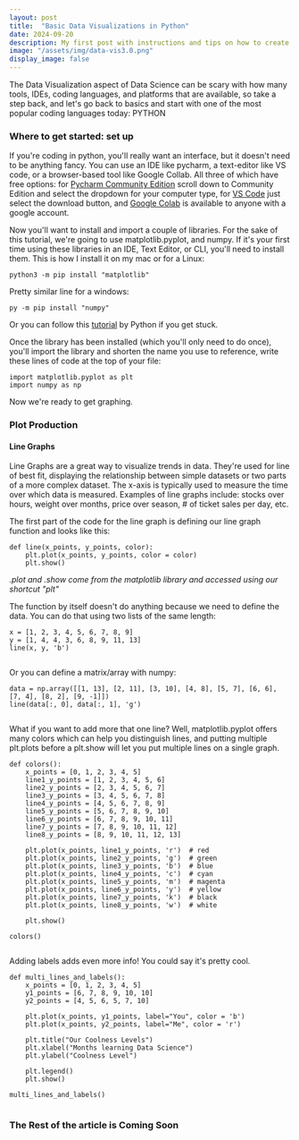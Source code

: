 ```yaml
---
layout: post
title:  "Basic Data Visualizations in Python"
date: 2024-09-20
description: My first post with instructions and tips on how to create simple plots in Python.   
image: "/assets/img/data-vis3.0.png"
display_image: false
---
```

<p class="intro"><span class="dropcap">T</span>he Data Visualization aspect of Data Science can be scary with how many tools, IDEs, coding languages, and platforms that are available, so take a step back, and let's go back to basics and start with one of the most popular coding languages today: PYTHON</p>

### Where to get started: set up
If you're coding in python, you'll really want an interface, but it doesn't need to be anything fancy. You can use an IDE like pycharm, a text-editor like VS code, or a browser-based tool like Google Collab. All three of which have free options: for [Pycharm Community Edition](https://www.jetbrains.com/pycharm/download/?section=mac) scroll down to Community Edition and select the dropdown for your computer type, for [VS Code](https://code.visualstudio.com/) just select the download button, and [Google Colab](https://colab.research.google.com/) is available to anyone with a google account.

Now you'll want to install and import a couple of libraries. For the sake of this tutorial, we're going to use matplotlib.pyplot, and numpy. If it's your first time using these libraries in an IDE, Text Editor, or CLI, you'll need to install them. This is how I install it on my mac or for a Linux:
```
python3 -m pip install "matplotlib"
```
Pretty similar line for a windows:
```
py -m pip install "numpy"
```
Or you can follow this [tutorial](https://packaging.python.org/en/latest/tutorials/installing-packages/) by Python if you get stuck. 

Once the library has been installed (which you'll only need to do once), you'll import the library and shorten the name you use to reference, write these lines of code at the top of your file:
```
import matplotlib.pyplot as plt
import numpy as np
```

Now we're ready to get graphing.

### Plot Production
#### Line Graphs
Line Graphs are a great way to visualize trends in data. They're used for line of best fit, displaying the relationship between simple datasets or two parts of a more complex dataset. The x-axis is typically used to measure the time over which data is measured. Examples of line graphs include: stocks over hours, weight over months, price over season, # of ticket sales per day, etc.

The first part of the code for the line graph is defining our line graph function and looks like this: 
```
def line(x_points, y_points, color):
    plt.plot(x_points, y_points, color = color)
    plt.show()
```
<em>.plot and .show come from the matplotlib library and accessed using our shortcut "plt"</em>

The function by itself doesn't do anything because we need to define the data. You can do that using two lists of the same length:
```
x = [1, 2, 3, 4, 5, 6, 7, 8, 9]
y = [1, 4, 4, 3, 6, 8, 9, 11, 13]
line(x, y, 'b')  
```

<img src="{{site.url}}/{{site.baseurl}}/assets/img/line-graph1.png" alt="" class="center"/>

Or you can define a matrix/array with numpy:
```
data = np.array([[1, 13], [2, 11], [3, 10], [4, 8], [5, 7], [6, 6], [7, 4], [8, 2], [9, -1]])
line(data[:, 0], data[:, 1], 'g')
```
<img src="{{site.url}}/{{site.baseurl}}/assets/img/line-graph2.png" alt="" class="center"/>

What if you want to add more that one line? Well, matplotlib.pyplot offers many colors which can help you distinguish lines, and putting multiple plt.plots before a plt.show will let you put multiple lines on a single graph.
```
def colors():
    x_points = [0, 1, 2, 3, 4, 5]
    line1_y_points = [1, 2, 3, 4, 5, 6]
    line2_y_points = [2, 3, 4, 5, 6, 7]
    line3_y_points = [3, 4, 5, 6, 7, 8]
    line4_y_points = [4, 5, 6, 7, 8, 9]
    line5_y_points = [5, 6, 7, 8, 9, 10]
    line6_y_points = [6, 7, 8, 9, 10, 11]
    line7_y_points = [7, 8, 9, 10, 11, 12]
    line8_y_points = [8, 9, 10, 11, 12, 13]

    plt.plot(x_points, line1_y_points, 'r')  # red
    plt.plot(x_points, line2_y_points, 'g')  # green
    plt.plot(x_points, line3_y_points, 'b')  # blue
    plt.plot(x_points, line4_y_points, 'c')  # cyan
    plt.plot(x_points, line5_y_points, 'm')  # magenta
    plt.plot(x_points, line6_y_points, 'y')  # yellow
    plt.plot(x_points, line7_y_points, 'k')  # black
    plt.plot(x_points, line8_y_points, 'w')  # white

    plt.show()

colors()
```
<img src="{{site.url}}/{{site.baseurl}}/assets/img/multilines.png" alt="" class="center"/>

Adding labels adds even more info! You could say it's pretty cool.

```
def multi_lines_and_labels():
    x_points = [0, 1, 2, 3, 4, 5]
    y1_points = [6, 7, 8, 9, 10, 10]
    y2_points = [4, 5, 6, 5, 7, 10]

    plt.plot(x_points, y1_points, label="You", color = 'b')
    plt.plot(x_points, y2_points, label="Me", color = 'r')

    plt.title("Our Coolness Levels")
    plt.xlabel("Months learning Data Science")
    plt.ylabel("Coolness Level")

    plt.legend()
    plt.show()

multi_lines_and_labels()
```
<img src="{{site.url}}/{{site.baseurl}}/assets/img/cool-line-graph.png" alt="" class="center"/>

### The Rest of the article is Coming Soon
